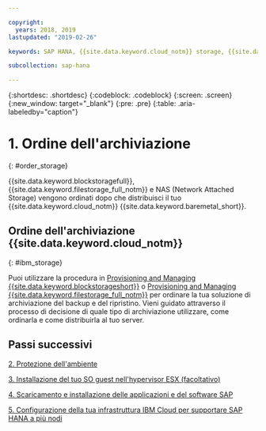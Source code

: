 ```yaml
---

copyright:
  years: 2018, 2019
lastupdated: "2019-02-26"

keywords: SAP HANA, {{site.data.keyword.cloud_notm}} storage, {{site.data.keyword.blockstorageshort}}, {{site.data.keyword.filestorage_full_notm}}

subcollection: sap-hana

---
```


{:shortdesc: .shortdesc}
{:codeblock: .codeblock}
{:screen: .screen}
{:new_window: target="_blank"}
{:pre: .pre}
{:table: .aria-labeledby="caption"}

# 1. Ordine dell'archiviazione
{: #order_storage}

{{site.data.keyword.blockstoragefull}}, {{site.data.keyword.filestorage_full_notm}} e NAS (Network Attached Storage) vengono ordinati dopo che distribuisci il tuo {{site.data.keyword.cloud_notm}} {{site.data.keyword.baremetal_short}}.

## Ordine dell'archiviazione {{site.data.keyword.cloud_notm}}
{: #ibm_storage}

Puoi utilizzare la procedura in [Provisioning and Managing {{site.data.keyword.blockstorageshort}}](/docs/infrastructure/BlockStorage?topic=BlockStorage-getting-started#getting-started) o [Provisioning and Managing {{site.data.keyword.filestorage_full_notm}}](/docs/infrastructure/FileStorage?topic=FileStorage-orderingConsole#orderingConsole) per ordinare la tua soluzione di archiviazione del backup e del ripristino. Vieni guidato attraverso il processo di decisione di quale tipo di archiviazione utilizzare, come ordinarla e come distribuirla al tuo server.

## Passi successivi

  [2. Protezione dell'ambiente](/docs/infrastructure/sap-hana?topic=sap-hana-secure_environment#secure_environment)

  [3. Installazione del tuo SO guest nell'hypervisor ESX (facoltativo)](/docs/infrastructure/sap-hana?topic=sap-hana-install_guest_os#install_guest_os)

  [4. Scaricamento e installazione delle applicazioni e del software SAP](/docs/infrastructure/sap-hana?topic=sap-hana-install_sap#install_sap)

  [5. Configurazione della tua infrastruttura IBM Cloud per supportare SAP HANA a più nodi](/docs/infrastructure/sap-hana?topic=sap-hana-multi-node-storage#multi-node-storage)
